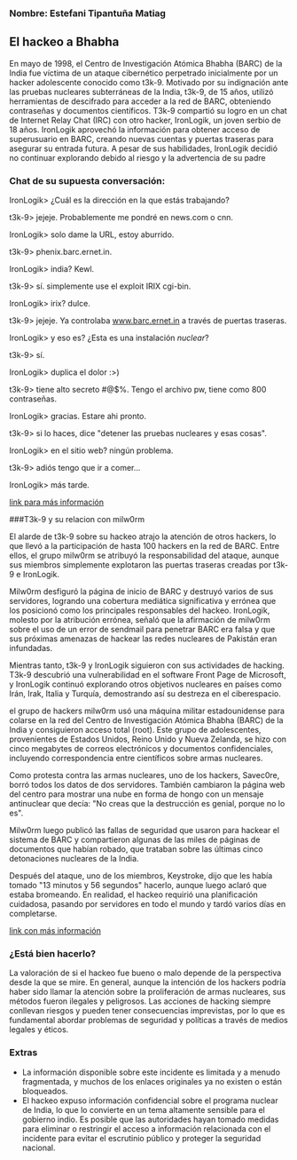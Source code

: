 ### Nombre: Estefani Tipantuña Matiag

## El hackeo a Bhabha

En mayo de 1998, el Centro de Investigación Atómica Bhabha (BARC) de la India fue víctima de un ataque cibernético perpetrado inicialmente por un hacker adolescente conocido como t3k-9. Motivado por su indignación ante las pruebas nucleares subterráneas de la India, t3k-9, de 15 años, utilizó herramientas de descifrado para acceder a la red de BARC, obteniendo contraseñas y documentos científicos.
T3k-9 compartió su logro en un chat de Internet Relay Chat (IRC) con otro hacker, IronLogik, un joven serbio de 18 años. IronLogik aprovechó la información para obtener acceso de superusuario en BARC, creando nuevas cuentas y puertas traseras para asegurar su entrada futura. A pesar de sus habilidades, IronLogik decidió no continuar explorando debido al riesgo y la advertencia de su padre


### Chat de su supuesta conversación:

IronLogik> ¿Cuál es la dirección en la que estás trabajando?


t3k-9> jejeje. Probablemente me pondré en news.com o cnn.


IronLogik> solo dame la URL, estoy aburrido.


t3k-9> phenix.barc.ernet.in.


IronLogik> india? Kewl.


t3k-9> sí. simplemente use el exploit IRIX cgi-bin.


IronLogik> irix? dulce.


t3k-9> jejeje. Ya controlaba www.barc.ernet.in a través de puertas traseras.


IronLogik> y eso es? ¿Esta es una instalación *nuclear*?


t3k-9> sí.


IronLogik> duplica el dolor :>)


t3k-9> tiene alto secreto #@$%. Tengo el archivo pw, tiene como 800 contraseñas.


IronLogik> gracias. Estare ahi pronto.


t3k-9> si lo haces, dice "detener las pruebas nucleares y esas cosas".


IronLogik> en el sitio web? ningún problema.


t3k-9> adiós tengo que ir a comer...


IronLogik> más tarde.




[link para más información](https://www.forbes.com/1998/11/16/feat.html?sh=56b3e251618e)

###T3k-9 y su relacion con milw0rm

El alarde de t3k-9 sobre su hackeo atrajo la atención de otros hackers, lo que llevó a la participación de hasta 100 hackers en la red de BARC. Entre ellos, el grupo milw0rm se atribuyó la responsabilidad del ataque, aunque sus miembros simplemente explotaron las puertas traseras creadas por t3k-9 e IronLogik.

Milw0rm desfiguró la página de inicio de BARC y destruyó varios de sus servidores, logrando una cobertura mediática significativa y errónea que los posicionó como los principales responsables del hackeo. IronLogik, molesto por la atribución errónea, señaló que la afirmación de milw0rm sobre el uso de un error de sendmail para penetrar BARC era falsa y que sus próximas amenazas de hackear las redes nucleares de Pakistán eran infundadas.

Mientras tanto, t3k-9 y IronLogik siguieron con sus actividades de hacking. T3k-9 descubrió una vulnerabilidad en el software Front Page de Microsoft, y IronLogik continuó explorando otros objetivos nucleares en países como Irán, Irak, Italia y Turquía, demostrando así su destreza en el ciberespacio.

el grupo de hackers milw0rm usó una máquina militar estadounidense para colarse en la red del Centro de Investigación Atómica Bhabha (BARC) de la India y consiguieron acceso total (root). Este grupo de adolescentes, provenientes de Estados Unidos, Reino Unido y Nueva Zelanda, se hizo con cinco megabytes de correos electrónicos y documentos confidenciales, incluyendo correspondencia entre científicos sobre armas nucleares.

Como protesta contra las armas nucleares, uno de los hackers, Savec0re, borró todos los datos de dos servidores. También cambiaron la página web del centro para mostrar una nube en forma de hongo con un mensaje antinuclear que decía: "No creas que la destrucción es genial, porque no lo es".

Milw0rm luego publicó las fallas de seguridad que usaron para hackear el sistema de BARC y compartieron algunas de las miles de páginas de documentos que habían robado, que trataban sobre las últimas cinco detonaciones nucleares de la India.

Después del ataque, uno de los miembros, Keystroke, dijo que les había tomado "13 minutos y 56 segundos" hacerlo, aunque luego aclaró que estaba bromeando. En realidad, el hackeo requirió una planificación cuidadosa, pasando por servidores en todo el mundo y tardó varios días en completarse.

[link con más información](https://en.wikipedia.org/wiki/Milw0rm)


### ¿Está bien hacerlo?
La valoración de si el hackeo fue bueno o malo depende de la perspectiva desde la que se mire. En general, aunque la intención de los hackers podría haber sido llamar la atención sobre la proliferación de armas nucleares, sus métodos fueron ilegales y peligrosos. Las acciones de hacking siempre conllevan riesgos y pueden tener consecuencias imprevistas, por lo que es fundamental abordar problemas de seguridad y políticas a través de medios legales y éticos.

### Extras
- La información disponible sobre este incidente es limitada y a menudo fragmentada, y muchos de los enlaces originales ya no existen o están bloqueados.
- El hackeo expuso información confidencial sobre el programa nuclear de India, lo que lo convierte en un tema altamente sensible para el gobierno indio. Es posible que las autoridades hayan tomado medidas para eliminar o restringir el acceso a información relacionada con el incidente para evitar el escrutinio público y proteger la seguridad nacional.

